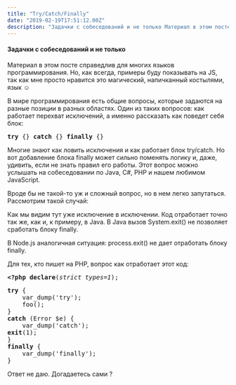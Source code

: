 ```yaml
---
title: "Try/Catch/Finally"
date: "2019-02-19T17:51:12.00Z"
description: "Задачки с собеседований и не только Материал в этом посте справедлив для многих языков программирования. Но, как всегда, примеры"
---
```


<h4>Задачки с собеседований и не только</h4>
<p>Материал в этом посте справедлив для многих языков программирования. Но, как всегда, примеры буду показывать на JS, так как мне просто нравится это магический, напичканный костылями, язык ☺</p>
<p>В мире программирования есть общие вопросы, которые задаются на разные позиции в разных областях. Один из таких вопросов: как работает перехват исключений, а именно рассказать как поведет себя блок:</p>
<pre><strong>try</strong> {} <strong>catch</strong> {} <strong>finally</strong> {}</pre>
<p>Многие знают как ловить исключения и как работает блок try/catch. Но вот добавление блока finally может сильно поменять логику и, даже, удивить, если не знать правил его работы. Этот вопрос можно услышать на собеседовании по Java, C#, PHP и нашем любимом JavaScript.</p>
<p>Вроде бы не такой-то уж и сложный вопрос, но в нем легко запутаться. Рассмотрим такой случай:</p>

<p>Как мы видим тут уже исключение в исключении. Код отработает точно так же, как и, к примеру, в Java. В Java вызов System.exit() не позволяет сработать блоку finally.</p>
<p>В Node.js аналогичная ситуация: process.exit() не дает отработать блоку finally.</p>
<p>Для тех, кто пишет на PHP, вопрос как отработает этот код:</p>
<pre><strong>&lt;?php</strong> <strong>declare</strong>(<em>strict_types=1</em>);</pre>
<pre><strong>try</strong> {<br>    var_dump('try');<br>    foo();<br>}<br><strong>catch</strong> (Error $e) {<br>    var_dump('catch');<br><strong>exit</strong>(1);<br>}<br><strong>finally</strong> {<br>    var_dump('finally');<br>}</pre>
<p>Ответ не даю. Догадаетесь сами ?</p>



